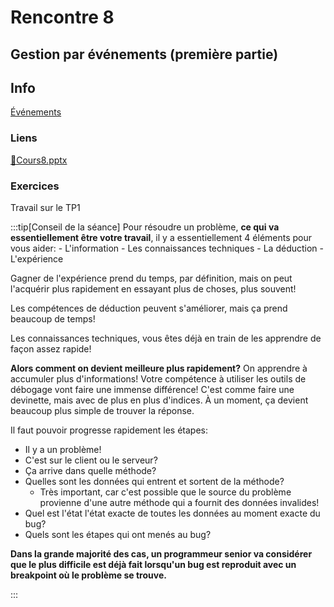 # Rencontre 8

## Gestion par événements (première partie)

## Info

[Événements](/info/Events)

### Liens

[🔗Cours8.pptx](https://cegepedouardmontpetit.sharepoint.com/:p:/s/CMT420InformatiqueComitesCours-5W5/EQWELiwXvD9Ktg4Gw4tpIR8BovR09rYQrbANSGdYK5ZaDg?e=HsLQvH)

### Exercices

Travail sur le TP1

:::tip[Conseil de la séance]
Pour résoudre un problème, **ce qui va essentiellement être votre travail**, il y a essentiellement 4 éléments pour vous aider:
    - L'information
    - Les connaissances techniques
    - La déduction
    - L'expérience

Gagner de l'expérience prend du temps, par définition, mais on peut l'acquérir plus rapidement en essayant plus de choses, plus souvent!

Les compétences de déduction peuvent s'améliorer, mais ça prend beaucoup de temps!

Les connaissances techniques, vous êtes déjà en train de les apprendre de façon assez rapide!

**Alors comment on devient meilleure plus rapidement?** On apprendre à accumuler plus d'informations! Votre compétence à utiliser les outils de débogage vont faire une immense différence! C'est comme faire une devinette, mais avec de plus en plus d'indices. À un moment, ça devient beaucoup plus simple de trouver la réponse.

Il faut pouvoir progresse rapidement les étapes:
- Il y a un problème!
- C'est sur le client ou le serveur?
- Ça arrive dans quelle méthode?
- Quelles sont les données qui entrent et sortent de la méthode?
    - Très important, car c'est possible que le source du problème provienne d'une autre méthode qui a fournit des données invalides!
- Quel est l'état l'état exacte de toutes les données au moment exacte du bug?
- Quels sont les étapes qui ont menés au bug?

**Dans la grande majorité des cas, un programmeur senior va considérer que le plus difficile est déjà fait lorsqu'un bug est reproduit avec un breakpoint où le problème se trouve.**

:::